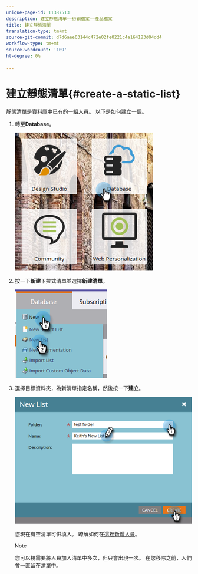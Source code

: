 ```yaml
---
unique-page-id: 11387513
description: 建立靜態清單——行銷檔案——產品檔案
title: 建立靜態清單
translation-type: tm+mt
source-git-commit: d7d6aee63144c472e02fe0221c4a164183d04dd4
workflow-type: tm+mt
source-wordcount: '109'
ht-degree: 0%

---
```



# 建立靜態清單{#create-a-static-list}

靜態清單是資料庫中已有的一組人員。 以下是如何建立一個。

1. 轉至&#x200B;**Database**。

   ![](assets/db.png)

1. 按一下&#x200B;**新建**&#x200B;下拉式清單並選擇&#x200B;**新建清單**。

   ![](assets/two.png)

1. 選擇目標資料夾，為新清單指定名稱，然後按一下&#x200B;**建立**。

   ![](assets/three.png)

   您現在有空清單可供填入。 瞭解如何在[這裡新增人員](http://docs.marketo.com/display/DOCS/Understanding+Static+Lists#UnderstandingStaticLists-WaystoAdd/RemoveLeadsfromaList)。

   >[!NOTE]
   >
   >您可以視需要將人員加入清單中多次，但只會出現一次。 在您移除之前，人們會一直留在清單中。

